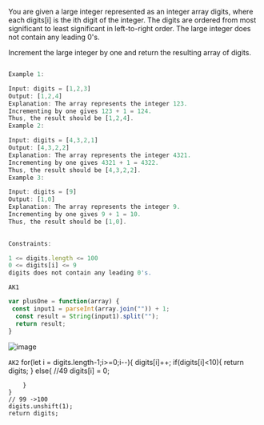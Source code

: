 You are given a large integer represented as an integer array digits, where each digits[i] is the ith digit of the integer. The digits are ordered from most significant to least significant in left-to-right order. The large integer does not contain any leading 0's.

Increment the large integer by one and return the resulting array of digits.

```js

Example 1:

Input: digits = [1,2,3]
Output: [1,2,4]
Explanation: The array represents the integer 123.
Incrementing by one gives 123 + 1 = 124.
Thus, the result should be [1,2,4].
Example 2:

Input: digits = [4,3,2,1]
Output: [4,3,2,2]
Explanation: The array represents the integer 4321.
Incrementing by one gives 4321 + 1 = 4322.
Thus, the result should be [4,3,2,2].
Example 3:

Input: digits = [9]
Output: [1,0]
Explanation: The array represents the integer 9.
Incrementing by one gives 9 + 1 = 10.
Thus, the result should be [1,0].
 

Constraints:

1 <= digits.length <= 100
0 <= digits[i] <= 9
digits does not contain any leading 0's.

```


`AK1` 

```js
var plusOne = function(array) {
 const input1 = parseInt(array.join("")) + 1;
  const result = String(input1).split("");
  return result;
}
```

![image](https://user-images.githubusercontent.com/75744588/160283212-59efa964-161d-45ba-b535-bc2bc2b1c863.png)


`AK2`
    for(let i = digits.length-1;i>=0;i--){
        digits[i]++;
        if(digits[i]<10){
            return digits;
        }
        else{ //49
            digits[i] = 0;
            
        }
    }
    // 99 ->100
    digits.unshift(1);
    return digits;
